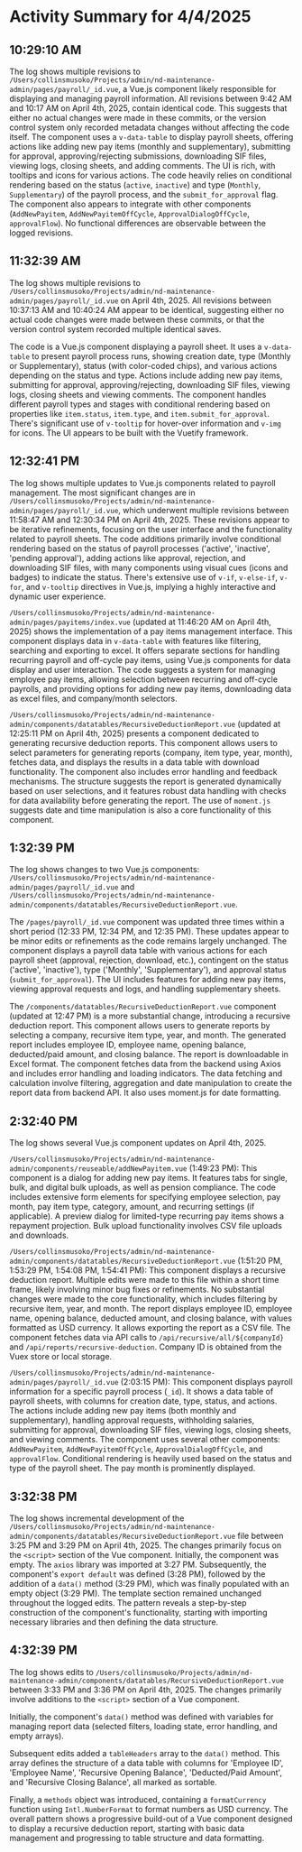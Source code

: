 # Activity Summary for 4/4/2025

## 10:29:10 AM
The log shows multiple revisions to `/Users/collinsmusoko/Projects/admin/nd-maintenance-admin/pages/payroll/_id.vue`, a Vue.js component likely responsible for displaying and managing payroll information.  All revisions between 9:42 AM and 10:17 AM on April 4th, 2025,  contain identical code. This suggests that either no actual changes were made in these commits, or the version control system only recorded metadata changes without affecting the code itself. The component uses a `v-data-table` to display payroll sheets, offering actions like adding new pay items (monthly and supplementary),  submitting for approval, approving/rejecting submissions, downloading SIF files, viewing logs, closing sheets, and adding comments.  The UI is rich, with tooltips and icons for various actions.  The code heavily relies on conditional rendering based on the status (`active`, `inactive`) and type (`Monthly`, `Supplementary`) of the payroll process, and the `submit_for_approval` flag.  The component also appears to integrate with other components (`AddNewPayitem`, `AddNewPayitemOffCycle`, `ApprovalDialogOffCycle`, `approvalFlow`).  No functional differences are observable between the logged revisions.


## 11:32:39 AM
The log shows multiple revisions to `/Users/collinsmusoko/Projects/admin/nd-maintenance-admin/pages/payroll/_id.vue` on April 4th, 2025.  All revisions between 10:37:13 AM and 10:40:24 AM appear to be identical, suggesting either no actual code changes were made between these commits, or that the version control system recorded multiple identical saves.

The code is a Vue.js component displaying a payroll sheet. It uses a `v-data-table` to present payroll process runs, showing creation date, type (Monthly or Supplementary), status (with color-coded chips), and various actions depending on the status and type.  Actions include adding new pay items, submitting for approval, approving/rejecting, downloading SIF files, viewing logs, closing sheets and viewing comments. The component handles different payroll types and stages with conditional rendering based on properties like `item.status`, `item.type`, and `item.submit_for_approval`.  There's significant use of `v-tooltip` for hover-over information and `v-img` for icons.  The UI appears to be built with the Vuetify framework.


## 12:32:41 PM
The log shows multiple updates to Vue.js components related to payroll management.  The most significant changes are in `/Users/collinsmusoko/Projects/admin/nd-maintenance-admin/pages/payroll/_id.vue`, which underwent multiple revisions between 11:58:47 AM and 12:30:34 PM on April 4th, 2025.  These revisions appear to be iterative refinements, focusing on the user interface and the functionality related to payroll sheets.  The code additions primarily involve conditional rendering based on the status of payroll processes ('active', 'inactive', 'pending approval'), adding actions like approval, rejection, and downloading SIF files, with many components using visual cues (icons and badges) to indicate the status.  There's extensive use of `v-if`, `v-else-if`, `v-for`, and `v-tooltip` directives in Vue.js, implying a highly interactive and dynamic user experience.

`/Users/collinsmusoko/Projects/admin/nd-maintenance-admin/pages/payitems/index.vue` (updated at 11:46:20 AM on April 4th, 2025) shows the implementation of a pay items management interface. This component displays data in `v-data-table` with features like filtering, searching and exporting to excel. It offers separate sections for handling recurring payroll and off-cycle pay items, using Vue.js components for data display and user interaction.  The code suggests a system for managing employee pay items, allowing selection between recurring and off-cycle payrolls, and providing options for adding new pay items, downloading data as excel files, and company/month selectors.

`/Users/collinsmusoko/Projects/admin/nd-maintenance-admin/components/datatables/RecursiveDeductionReport.vue` (updated at 12:25:11 PM on April 4th, 2025) presents a component dedicated to generating recursive deduction reports. This component allows users to select parameters for generating reports (company, item type, year, month), fetches data, and displays the results in a data table with download functionality.  The component also includes error handling and feedback mechanisms.  The structure suggests the report is generated dynamically based on user selections, and it features robust data handling with checks for data availability before generating the report. The use of `moment.js` suggests date and time manipulation is also a core functionality of this component.


## 1:32:39 PM
The log shows changes to two Vue.js components: `/Users/collinsmusoko/Projects/admin/nd-maintenance-admin/pages/payroll/_id.vue` and `/Users/collinsmusoko/Projects/admin/nd-maintenance-admin/components/datatables/RecursiveDeductionReport.vue`.

The `/pages/payroll/_id.vue` component was updated three times within a short period (12:33 PM, 12:34 PM, and 12:35 PM).  These updates appear to be minor edits or refinements as the code remains largely unchanged.  The component displays a payroll data table with various actions for each payroll sheet (approval, rejection, download, etc.), contingent on the status ('active', 'inactive'), type ('Monthly', 'Supplementary'), and approval status (`submit_for_approval`).  The UI includes features for adding new pay items, viewing approval requests and logs, and handling supplementary sheets.

The `/components/datatables/RecursiveDeductionReport.vue` component (updated at 12:47 PM) is a more substantial change, introducing a recursive deduction report.  This component allows users to generate reports by selecting a company, recursive item type, year, and month. The generated report includes employee ID, employee name, opening balance, deducted/paid amount, and closing balance. The report is downloadable in Excel format. The component fetches data from the backend using Axios and includes error handling and loading indicators. The data fetching and calculation involve filtering, aggregation and date manipulation to create the report data from backend API.  It also uses moment.js for date formatting.


## 2:32:40 PM
The log shows several Vue.js component updates on April 4th, 2025.

`/Users/collinsmusoko/Projects/admin/nd-maintenance-admin/components/reuseable/addNewPayitem.vue` (1:49:23 PM): This component is a dialog for adding new pay items.  It features tabs for single, bulk, and digital bulk uploads, as well as pension compliance. The code includes extensive form elements for specifying employee selection, pay month, pay item type, category, amount, and recurring settings (if applicable).  A preview dialog for limited-type recurring pay items shows a repayment projection. Bulk upload functionality involves CSV file uploads and downloads.

`/Users/collinsmusoko/Projects/admin/nd-maintenance-admin/components/datatables/RecursiveDeductionReport.vue` (1:51:20 PM, 1:53:29 PM, 1:54:08 PM, 1:54:41 PM): This component displays a recursive deduction report.  Multiple edits were made to this file within a short time frame, likely involving minor bug fixes or refinements. No substantial changes were made to the core functionality, which includes filtering by recursive item, year, and month. The report displays employee ID, employee name, opening balance, deducted amount, and closing balance, with values formatted as USD currency.  It allows exporting the report as a CSV file. The component fetches data via API calls to `/api/recursive/all/${companyId}` and `/api/reports/recursive-deduction`.  Company ID is obtained from the Vuex store or local storage.


`/Users/collinsmusoko/Projects/admin/nd-maintenance-admin/pages/payroll/_id.vue` (2:03:15 PM): This component displays payroll information for a specific payroll process (`_id`). It shows a data table of payroll sheets, with columns for creation date, type, status, and actions. The actions include adding new pay items (both monthly and supplementary), handling approval requests, withholding salaries, submitting for approval, downloading SIF files, viewing logs, closing sheets, and viewing comments. The component uses several other components: `AddNewPayitem`, `AddNewPayitemOffCycle`, `ApprovalDialogOffCycle`, and `approvalFlow`.  Conditional rendering is heavily used based on the status and type of the payroll sheet.  The pay month is prominently displayed.


## 3:32:38 PM
The log shows incremental development of the `/Users/collinsmusoko/Projects/admin/nd-maintenance-admin/components/datatables/RecursiveDeductionReport.vue` file between 3:25 PM and 3:29 PM on April 4th, 2025.  The changes primarily focus on the `<script>` section of the Vue component.  Initially, the component was empty.  The `axios` library was imported at 3:27 PM. Subsequently,  the component's `export default` was defined (3:28 PM), followed by the addition of a `data()` method (3:29 PM), which was finally populated with an empty object (3:29 PM).  The template section remained unchanged throughout the logged edits.  The pattern reveals a step-by-step construction of the component's functionality, starting with importing necessary libraries and then defining the data structure.


## 4:32:39 PM
The log shows edits to `/Users/collinsmusoko/Projects/admin/nd-maintenance-admin/components/datatables/RecursiveDeductionReport.vue`  between 3:33 PM and 3:36 PM on April 4th, 2025.  The changes primarily involve additions to the `<script>` section of a Vue component.

Initially, the component's `data()` method was defined with variables for managing report data (selected filters, loading state, error handling, and empty arrays).

Subsequent edits added a `tableHeaders` array to the `data()` method. This array defines the structure of a data table with columns for 'Employee ID', 'Employee Name', 'Recursive Opening Balance', 'Deducted/Paid Amount', and 'Recursive Closing Balance', all marked as sortable.

Finally, a `methods` object was introduced, containing a `formatCurrency` function using `Intl.NumberFormat` to format numbers as USD currency.  The overall pattern shows a progressive build-out of a Vue component designed to display a recursive deduction report, starting with basic data management and progressing to table structure and data formatting.
